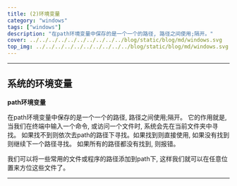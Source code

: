 ```yaml
---
title: (2)环境变量
category: "windows"
tags: ["windows"]
description: "在path环境变量中保存的是一个一个的路径, 路径之间使用;隔开。"
cover: ../../../../../../../../../../blog/static/blog/md/windows.svg
top_img: ../../../../../../../../../../blog/static/blog/md/windows.svg
---
```


***

## 系统的环境变量

**path环境变量**

在path环境变量中保存的是一个一个的路径, 路径之间使用;隔开。
它的作用就是, 当我们在终端中输入一个命令, 或访问一个文件时, 系统会先在当前文件夹中寻找。
如果找不到则依次去path的路径下寻找。如果找到则直接使用, 如果没有找到则继续下一个路径寻找。
如果所有的路径都没有找到, 则报错。

我们可以将一些常用的文件或程序的路径添加到path下, 这样我们就可以在任意位置来方位这些文件了。

***